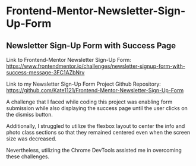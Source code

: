 # Frontend-Mentor-Newsletter-Sign-Up-Form

## Newsletter Sign-Up Form with Success Page

Link to Frontend-Mentor Newsletter Sign-Up Form:
https://www.frontendmentor.io/challenges/newsletter-signup-form-with-success-message-3FC1AZbNrv

Link to my Newsletter Sign-Up Form Project Github Repository:
https://github.com/Kate1121/Frontend-Mentor-Newsletter-Sign-Up-Form

A challenge that I faced while coding this project was enabling form submission while also displaying the success page until the user clicks on the dismiss button. 

Additionally, I struggled to utilize the flexbox layout to center the info and photo class sections so that they remained centered even when the screen size was decreased.

Nevertheless, utilizing the Chrome DevTools assisted me in overcoming these challenges.
